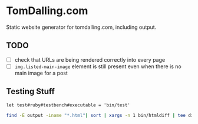 # TomDalling.com

Static website generator for tomdalling.com, including output.

## TODO

 - [ ] check that URLs are being rendered correctly into every page
 - [ ] `img.listed-main-image` element is still present even when
   there is no main image for a post

## Testing Stuff

```vim
let test#ruby#testbench#executable = 'bin/test'
```

```bash
find -E output -iname "*.html"| sort | xargs -n 1 bin/htmldiff | tee diff.txt
```

